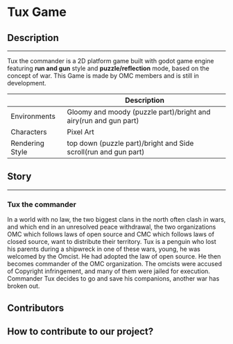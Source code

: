 # Tux Game

## Description
----
Tux the commander is a 2D platform game built with godot game engine featuring **run and gun** style and **puzzle/reflection** mode, based on the concept of war.
This Game is made by OMC members and is still in development.

||Description|
| ------ | ------ |
| Environments |Gloomy and moody (puzzle part)/bright and airy(run and gun part)|
| Characters | Pixel Art |
| Rendering Style |top down (puzzle part)/bright and Side scroll(run and gun part) |

## Story
----
### Tux the commander
In a world with no law, the two biggest clans in the north often clash in wars, and which end in an unresolved peace withdrawal, the two organizations OMC which follows laws of open source and CMC which follows laws of closed source, want to distribute their territory.
Tux is a penguin who lost his parents during a shipwreck in one of these wars, young, he was welcomed by the Omcist. He had adopted the law of open source.  He  then becomes commander of the OMC organization.
The omcists were accused of Copyright infringement, and many of them were jailed for execution.
Commander Tux decides to go and save his companions, another war has broken out.

## Contributors

## How to contribute to our project?
